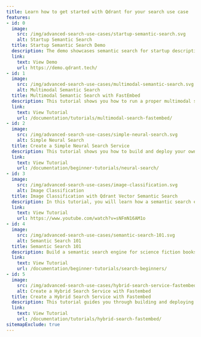 ```yaml
---
title: Learn how to get started with Qdrant for your search use case
features:
- id: 0
  image:
    src: /img/advanced-search-use-cases/startup-semantic-search.svg
    alt: Startup Semantic Search
  title: Startup Semantic Search Demo
  description: The demo showcases semantic search for startup descriptions through SentenceTransformer and Qdrant, comparing neural search's accuracy with traditional searches for better content discovery.
  link:
    text: View Demo
    url: https://demo.qdrant.tech/
- id: 1
  image:
    src: /img/advanced-search-use-cases/multimodal-semantic-search.svg
    alt: Multimodal Semantic Search
  title: Multimodal Semantic Search with FastEmbed
  description: This tutorial shows you how to run a proper multimodal semantic search system with a few lines of code, without the need to annotate the data or train your networks.
  link:
    text: View Tutorial
    url: /documentation/tutorials/multimodal-search-fastembed/
- id: 2
  image:
    src: /img/advanced-search-use-cases/simple-neural-search.svg
    alt: Simple Neural Search
  title: Create a Simple Neural Search Service
  description: This tutorial shows you how to build and deploy your own neural search service.
  link:
    text: View Tutorial
    url: /documentation/beginner-tutorials/neural-search/
- id: 3
  image:
    src: /img/advanced-search-use-cases/image-classification.svg
    alt: Image Classification
  title: Image Classification with Qdrant Vector Semantic Search
  description: In this tutorial, you will learn how a semantic search engine for images can help diagnose different types of skin conditions.
  link:
    text: View Tutorial
    url: https://www.youtube.com/watch?v=sNFmN16AM1o
- id: 4
  image:
    src: /img/advanced-search-use-cases/semantic-search-101.svg
    alt: Semantic Search 101
  title: Semantic Search 101
  description: Build a semantic search engine for science fiction books in 5 mins.
  link:
    text: View Tutorial
    url: /documentation/beginner-tutorials/search-beginners/
- id: 5
  image:
    src: /img/advanced-search-use-cases/hybrid-search-service-fastembed.svg
    alt: Create a Hybrid Search Service with Fastembed
  title: Create a Hybrid Search Service with Fastembed
  description: This tutorial guides you through building and deploying your own hybrid search service using Fastembed.
  link:
    text: View Tutorial
    url: /documentation/tutorials/hybrid-search-fastembed/
sitemapExclude: true
---
```



